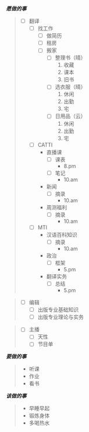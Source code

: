 ***愿做的事***
> - [ ] 翻译
>   - [ ] 找工作
>       - [ ] 做简历
>       - [ ] 租房
>       - [ ] 搬家
>           - [ ] 整理书（晴）
>               1. 收藏
>               2. 课本
>               3. 旧书
>           - [ ] 选衣服（晴）
>               1. 休闲
>               2. 出勤
>               3. 宅
>           - [ ] 日用品（云）
>               1. 休闲
>               2. 出勤
>               3. 宅
>   - [ ] CATTI
>       - 直播课
>           - [ ] 课表
>             - 8\.pm
>           - [ ] 笔记
>             - 10\.am
>       - 新闻
>           - [ ] 摘录
>             - 10\.am
>       - 周测福利
>           - [ ] 摘录
>             - 10\.am
>   - [ ] MTI
>       - 汉语百科知识
>           - [ ] 摘录
>             - 10\.am
>       - 政治
>           - [ ] 框架
>             - 5\.pm
>       - 翻译实务
>           - [ ] 总结
>             - 5\.pm

> - [ ] 编辑
>   - [ ] 出版专业基础知识
>   - [ ] 出版专业理论与实务

> - [ ] 主播
>   - [ ] 天性
>   - [ ] 节目单

***要做的事***
> - 听课
> - 作业
> - 看书

***该做的事***
> - 早睡早起
> - 锻炼身体
> - 多喝热水
